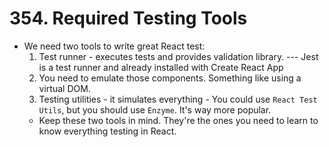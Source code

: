 # 354. Required Testing Tools
- We need two tools to write great React test:
    1. Test runner - executes tests and provides validation library. --- Jest is a test runner and already installed with Create React App
    2. You need to emulate those components. Something like using a virtual DOM. 
    3. Testing utilities - it simulates everything - You could use `React Test Utils`, but you should use `Enzyme`. It's way more popular.
    - Keep these two tools in mind. They're the ones you need to learn to know everything testing in React. 